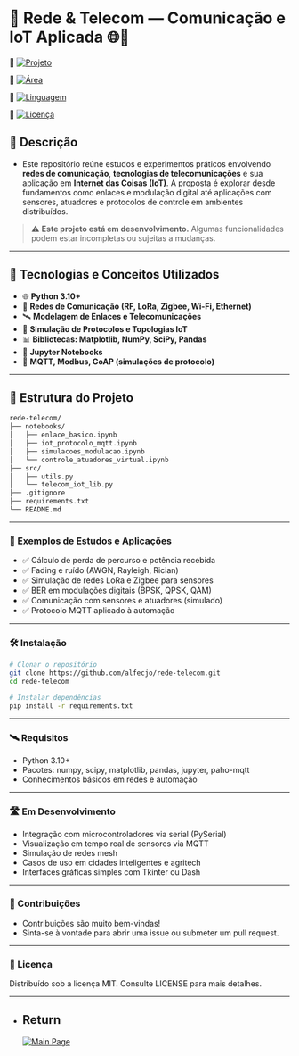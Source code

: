 # 📡 Rede & Telecom — Comunicação e IoT Aplicada 🌐📡

🔗 [![Projeto](https://img.shields.io/badge/INATEL-Comunicação_por_Satélite-yellow?style=for-the-badge)](https://github.com/alfecjo/redes-telecom/tree/main/Comunica%C3%A7%C3%A3o%20por%20Sat%C3%A9lite)

🔗 [![Área](https://img.shields.io/badge/INATEL-Padrões_de_Cominicações_Móveis-blue?style=for-the-badge)](https://github.com/alfecjo/redes-telecom/tree/main/Padr%C3%B5es%20de%20Cominica%C3%A7%C3%B5es%20M%C3%B3veis)

🔗 [![Linguagem](https://img.shields.io/badge/Linguagem-Python-blue?style=for-the-badge)](https://www.python.org/)

🔗 [![Licença](https://img.shields.io/badge/Licença-MIT-green?style=for-the-badge)](LICENSE)

## 📌 Descrição
- Este repositório reúne estudos e experimentos práticos envolvendo **redes de comunicação**, **tecnologias de telecomunicações** e sua aplicação em **Internet das Coisas (IoT)**. A proposta é explorar desde fundamentos como enlaces e modulação digital até aplicações com sensores, atuadores e protocolos de controle em ambientes distribuídos.

> ⚠️ **Este projeto está em desenvolvimento.** Algumas funcionalidades podem estar incompletas ou sujeitas a mudanças.

---

## 🚀 Tecnologias e Conceitos Utilizados

- 🌐 **Python 3.10+**
- 🔌 **Redes de Comunicação (RF, LoRa, Zigbee, Wi-Fi, Ethernet)**
- 🛰️ **Modelagem de Enlaces e Telecomunicações**
- 📡 **Simulação de Protocolos e Topologias IoT**
- 📊 **Bibliotecas: Matplotlib, NumPy, SciPy, Pandas**
- 📓 **Jupyter Notebooks**
- 🔁 **MQTT, Modbus, CoAP (simulações de protocolo)**

---

## 📁 Estrutura do Projeto

```bash
rede-telecom/
├── notebooks/
│   ├── enlace_basico.ipynb
│   ├── iot_protocolo_mqtt.ipynb
│   ├── simulacoes_modulacao.ipynb
│   └── controle_atuadores_virtual.ipynb
├── src/
│   ├── utils.py
│   └── telecom_iot_lib.py
├── .gitignore
├── requirements.txt
└── README.md
```

---

### 🧪 Exemplos de Estudos e Aplicações
- ✅ Cálculo de perda de percurso e potência recebida
- ✅ Fading e ruído (AWGN, Rayleigh, Rician)
- ✅ Simulação de redes LoRa e Zigbee para sensores
- ✅ BER em modulações digitais (BPSK, QPSK, QAM)
- ✅ Comunicação com sensores e atuadores (simulado)
- ✅ Protocolo MQTT aplicado à automação

---

### 🛠️ Instalação

```bash
# Clonar o repositório
git clone https://github.com/alfecjo/rede-telecom.git
cd rede-telecom

# Instalar dependências
pip install -r requirements.txt

```

---

### 🛰️ Requisitos
- Python 3.10+
- Pacotes: numpy, scipy, matplotlib, pandas, jupyter, paho-mqtt
- Conhecimentos básicos em redes e automação

---

### 🛣️ Em Desenvolvimento
 - Integração com microcontroladores via serial (PySerial)
 - Visualização em tempo real de sensores via MQTT
 - Simulação de redes mesh
 - Casos de uso em cidades inteligentes e agritech
 - Interfaces gráficas simples com Tkinter ou Dash

---

### 🤝 Contribuições
- Contribuições são muito bem-vindas!
- Sinta-se à vontade para abrir uma issue ou submeter um pull request.

---

### 📄 Licença
Distribuído sob a licença MIT. Consulte LICENSE para mais detalhes.

---

- ## Return
  [![Main Page](https://img.shields.io/badge/Main-Page?style=for-the-badge&logo=github&logoColor=white)](https://github.com/alfecjo)
